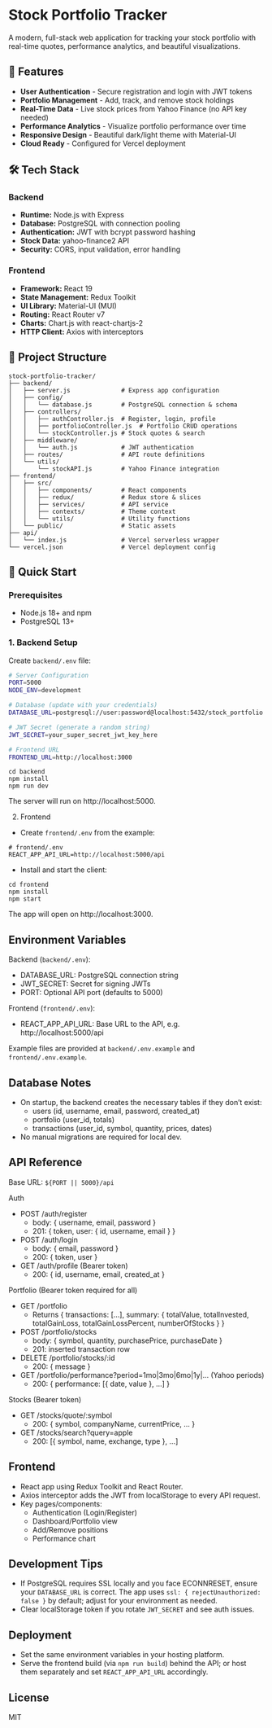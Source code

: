 # Stock Portfolio Tracker

A modern, full-stack web application for tracking your stock portfolio with real-time quotes, performance analytics, and beautiful visualizations.

## 🌟 Features

- **User Authentication** - Secure registration and login with JWT tokens
- **Portfolio Management** - Add, track, and remove stock holdings
- **Real-Time Data** - Live stock prices from Yahoo Finance (no API key needed)
- **Performance Analytics** - Visualize portfolio performance over time
- **Responsive Design** - Beautiful dark/light theme with Material-UI
- **Cloud Ready** - Configured for Vercel deployment

## 🛠 Tech Stack

### Backend
- **Runtime:** Node.js with Express
- **Database:** PostgreSQL with connection pooling
- **Authentication:** JWT with bcrypt password hashing
- **Stock Data:** yahoo-finance2 API
- **Security:** CORS, input validation, error handling

### Frontend
- **Framework:** React 19
- **State Management:** Redux Toolkit
- **UI Library:** Material-UI (MUI)
- **Routing:** React Router v7
- **Charts:** Chart.js with react-chartjs-2
- **HTTP Client:** Axios with interceptors

## 📁 Project Structure

```
stock-portfolio-tracker/
├── backend/
│   ├── server.js              # Express app configuration
│   ├── config/
│   │   └── database.js        # PostgreSQL connection & schema
│   ├── controllers/
│   │   ├── authController.js  # Register, login, profile
│   │   ├── portfolioController.js  # Portfolio CRUD operations
│   │   └── stockController.js # Stock quotes & search
│   ├── middleware/
│   │   └── auth.js            # JWT authentication
│   ├── routes/                # API route definitions
│   └── utils/
│       └── stockAPI.js        # Yahoo Finance integration
├── frontend/
│   ├── src/
│   │   ├── components/        # React components
│   │   ├── redux/             # Redux store & slices
│   │   ├── services/          # API service
│   │   ├── contexts/          # Theme context
│   │   └── utils/             # Utility functions
│   └── public/                # Static assets
├── api/
│   └── index.js               # Vercel serverless wrapper
└── vercel.json                # Vercel deployment config
```

## 🚀 Quick Start

### Prerequisites
- Node.js 18+ and npm
- PostgreSQL 13+

### 1. Backend Setup

Create `backend/.env` file:

```bash
# Server Configuration
PORT=5000
NODE_ENV=development

# Database (update with your credentials)
DATABASE_URL=postgresql://user:password@localhost:5432/stock_portfolio

# JWT Secret (generate a random string)
JWT_SECRET=your_super_secret_jwt_key_here

# Frontend URL
FRONTEND_URL=http://localhost:3000
```

```
cd backend
npm install
npm run dev
```

The server will run on http://localhost:5000.

2) Frontend

- Create `frontend/.env` from the example:

```
# frontend/.env
REACT_APP_API_URL=http://localhost:5000/api
```

- Install and start the client:

```
cd frontend
npm install
npm start
```

The app will open on http://localhost:3000.

## Environment Variables

Backend (`backend/.env`):
- DATABASE_URL: PostgreSQL connection string
- JWT_SECRET: Secret for signing JWTs
- PORT: Optional API port (defaults to 5000)

Frontend (`frontend/.env`):
- REACT_APP_API_URL: Base URL to the API, e.g. http://localhost:5000/api

Example files are provided at `backend/.env.example` and `frontend/.env.example`.

## Database Notes

- On startup, the backend creates the necessary tables if they don’t exist:
  - users (id, username, email, password, created_at)
  - portfolio (user_id, totals)
  - transactions (user_id, symbol, quantity, prices, dates)
- No manual migrations are required for local dev.

## API Reference

Base URL: `${PORT || 5000}/api`

Auth
- POST /auth/register
  - body: { username, email, password }
  - 201: { token, user: { id, username, email } }
- POST /auth/login
  - body: { email, password }
  - 200: { token, user }
- GET /auth/profile (Bearer token)
  - 200: { id, username, email, created_at }

Portfolio (Bearer token required for all)
- GET /portfolio
  - Returns { transactions: [...], summary: { totalValue, totalInvested, totalGainLoss, totalGainLossPercent, numberOfStocks } }
- POST /portfolio/stocks
  - body: { symbol, quantity, purchasePrice, purchaseDate }
  - 201: inserted transaction row
- DELETE /portfolio/stocks/:id
  - 200: { message }
- GET /portfolio/performance?period=1mo|3mo|6mo|1y|... (Yahoo periods)
  - 200: { performance: [{ date, value }, ...] }

Stocks (Bearer token)
- GET /stocks/quote/:symbol
  - 200: { symbol, companyName, currentPrice, ... }
- GET /stocks/search?query=apple
  - 200: [{ symbol, name, exchange, type }, ...]

## Frontend

- React app using Redux Toolkit and React Router.
- Axios interceptor adds the JWT from localStorage to every API request.
- Key pages/components:
  - Authentication (Login/Register)
  - Dashboard/Portfolio view
  - Add/Remove positions
  - Performance chart

## Development Tips

- If PostgreSQL requires SSL locally and you face ECONNRESET, ensure your `DATABASE_URL` is correct. The app uses `ssl: { rejectUnauthorized: false }` by default; adjust for your environment as needed.
- Clear localStorage token if you rotate `JWT_SECRET` and see auth issues.

## Deployment

- Set the same environment variables in your hosting platform.
- Serve the frontend build (via `npm run build`) behind the API; or host them separately and set `REACT_APP_API_URL` accordingly.

## License

MIT
